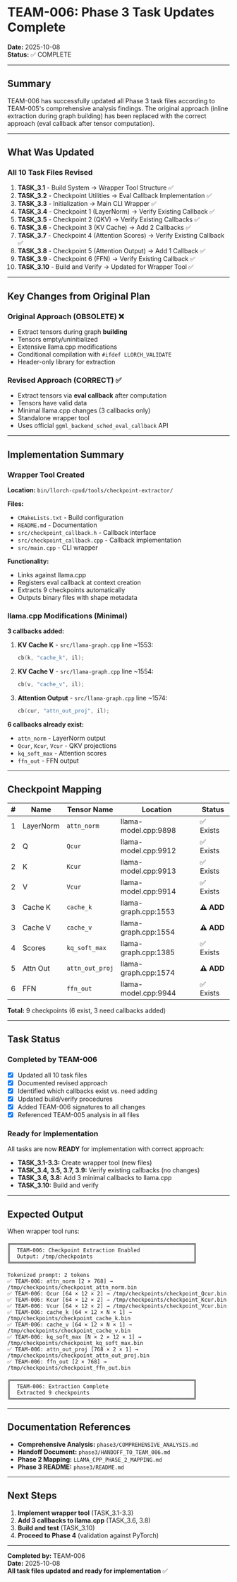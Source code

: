# TEAM-006: Phase 3 Task Updates Complete
**Date:** 2025-10-08  
**Status:** ✅ COMPLETE

---

## Summary

TEAM-006 has successfully updated all Phase 3 task files according to TEAM-005's comprehensive analysis findings. The original approach (inline extraction during graph building) has been replaced with the correct approach (eval callback after tensor computation).

---

## What Was Updated

### All 10 Task Files Revised

1. **TASK_3.1** - Build System → Wrapper Tool Structure ✅
2. **TASK_3.2** - Checkpoint Utilities → Eval Callback Implementation ✅
3. **TASK_3.3** - Initialization → Main CLI Wrapper ✅
4. **TASK_3.4** - Checkpoint 1 (LayerNorm) → Verify Existing Callback ✅
5. **TASK_3.5** - Checkpoint 2 (QKV) → Verify Existing Callbacks ✅
6. **TASK_3.6** - Checkpoint 3 (KV Cache) → Add 2 Callbacks ✅
7. **TASK_3.7** - Checkpoint 4 (Attention Scores) → Verify Existing Callback ✅
8. **TASK_3.8** - Checkpoint 5 (Attention Output) → Add 1 Callback ✅
9. **TASK_3.9** - Checkpoint 6 (FFN) → Verify Existing Callback ✅
10. **TASK_3.10** - Build and Verify → Updated for Wrapper Tool ✅

---

## Key Changes from Original Plan

### Original Approach (OBSOLETE) ❌

- Extract tensors during graph **building**
- Tensors empty/uninitialized
- Extensive llama.cpp modifications
- Conditional compilation with `#ifdef LLORCH_VALIDATE`
- Header-only library for extraction

### Revised Approach (CORRECT) ✅

- Extract tensors via **eval callback** after computation
- Tensors have valid data
- Minimal llama.cpp changes (3 callbacks only)
- Standalone wrapper tool
- Uses official `ggml_backend_sched_eval_callback` API

---

## Implementation Summary

### Wrapper Tool Created

**Location:** `bin/llorch-cpud/tools/checkpoint-extractor/`

**Files:**
- `CMakeLists.txt` - Build configuration
- `README.md` - Documentation
- `src/checkpoint_callback.h` - Callback interface
- `src/checkpoint_callback.cpp` - Callback implementation
- `src/main.cpp` - CLI wrapper

**Functionality:**
- Links against llama.cpp
- Registers eval callback at context creation
- Extracts 9 checkpoints automatically
- Outputs binary files with shape metadata

### llama.cpp Modifications (Minimal)

**3 callbacks added:**

1. **KV Cache K** - `src/llama-graph.cpp` line ~1553:
   ```cpp
   cb(k, "cache_k", il);
   ```

2. **KV Cache V** - `src/llama-graph.cpp` line ~1554:
   ```cpp
   cb(v, "cache_v", il);
   ```

3. **Attention Output** - `src/llama-graph.cpp` line ~1574:
   ```cpp
   cb(cur, "attn_out_proj", il);
   ```

**6 callbacks already exist:**
- `attn_norm` - LayerNorm output
- `Qcur`, `Kcur`, `Vcur` - QKV projections
- `kq_soft_max` - Attention scores
- `ffn_out` - FFN output

---

## Checkpoint Mapping

| # | Name | Tensor Name | Location | Status |
|---|------|-------------|----------|--------|
| 1 | LayerNorm | `attn_norm` | llama-model.cpp:9898 | ✅ Exists |
| 2 | Q | `Qcur` | llama-model.cpp:9912 | ✅ Exists |
| 2 | K | `Kcur` | llama-model.cpp:9913 | ✅ Exists |
| 2 | V | `Vcur` | llama-model.cpp:9914 | ✅ Exists |
| 3 | Cache K | `cache_k` | llama-graph.cpp:1553 | ⚠️ **ADD** |
| 3 | Cache V | `cache_v` | llama-graph.cpp:1554 | ⚠️ **ADD** |
| 4 | Scores | `kq_soft_max` | llama-graph.cpp:1385 | ✅ Exists |
| 5 | Attn Out | `attn_out_proj` | llama-graph.cpp:1574 | ⚠️ **ADD** |
| 6 | FFN | `ffn_out` | llama-model.cpp:9944 | ✅ Exists |

**Total:** 9 checkpoints (6 exist, 3 need callbacks added)

---

## Task Status

### Completed by TEAM-006

- [x] Updated all 10 task files
- [x] Documented revised approach
- [x] Identified which callbacks exist vs. need adding
- [x] Updated build/verify procedures
- [x] Added TEAM-006 signatures to all changes
- [x] Referenced TEAM-005 analysis in all files

### Ready for Implementation

All tasks are now **READY** for implementation with correct approach:

- **TASK_3.1-3.3:** Create wrapper tool (new files)
- **TASK_3.4, 3.5, 3.7, 3.9:** Verify existing callbacks (no changes)
- **TASK_3.6, 3.8:** Add 3 minimal callbacks to llama.cpp
- **TASK_3.10:** Build and verify

---

## Expected Output

When wrapper tool runs:

```
╔══════════════════════════════════════════════════════════╗
║  TEAM-006: Checkpoint Extraction Enabled                 ║
║  Output: /tmp/checkpoints                                ║
╚══════════════════════════════════════════════════════════╝

Tokenized prompt: 2 tokens
✅ TEAM-006: attn_norm [2 × 768] → /tmp/checkpoints/checkpoint_attn_norm.bin
✅ TEAM-006: Qcur [64 × 12 × 2] → /tmp/checkpoints/checkpoint_Qcur.bin
✅ TEAM-006: Kcur [64 × 12 × 2] → /tmp/checkpoints/checkpoint_Kcur.bin
✅ TEAM-006: Vcur [64 × 12 × 2] → /tmp/checkpoints/checkpoint_Vcur.bin
✅ TEAM-006: cache_k [64 × 12 × N × 1] → /tmp/checkpoints/checkpoint_cache_k.bin
✅ TEAM-006: cache_v [64 × 12 × N × 1] → /tmp/checkpoints/checkpoint_cache_v.bin
✅ TEAM-006: kq_soft_max [N × 2 × 12 × 1] → /tmp/checkpoints/checkpoint_kq_soft_max.bin
✅ TEAM-006: attn_out_proj [768 × 2 × 1] → /tmp/checkpoints/checkpoint_attn_out_proj.bin
✅ TEAM-006: ffn_out [2 × 768] → /tmp/checkpoints/checkpoint_ffn_out.bin

╔══════════════════════════════════════════════════════════╗
║  TEAM-006: Extraction Complete                           ║
║  Extracted 9 checkpoints                                 ║
╚══════════════════════════════════════════════════════════╝
```

---

## Documentation References

- **Comprehensive Analysis:** `phase3/COMPREHENSIVE_ANALYSIS.md`
- **Handoff Document:** `phase3/HANDOFF_TO_TEAM_006.md`
- **Phase 2 Mapping:** `LLAMA_CPP_PHASE_2_MAPPING.md`
- **Phase 3 README:** `phase3/README.md`

---

## Next Steps

1. **Implement wrapper tool** (TASK_3.1-3.3)
2. **Add 3 callbacks to llama.cpp** (TASK_3.6, 3.8)
3. **Build and test** (TASK_3.10)
4. **Proceed to Phase 4** (validation against PyTorch)

---

**Completed by:** TEAM-006  
**Date:** 2025-10-08  
**All task files updated and ready for implementation** ✅
